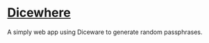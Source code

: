 # [Dicewhere](http://namanyayg.github.io/dicewhere/)
A simply web app using Diceware to generate random passphrases.

